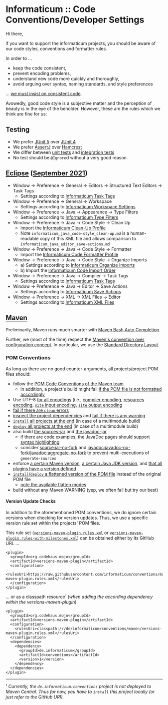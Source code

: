 # Informaticum :: Code Conventions/Developer Settings

Hi there,

if you want to support the informaticum projects, you should be aware of our code styles, conventions and formatter rules.

In order to ...

* keep the code consistent, 
* prevent encoding problems, 
* understand new code more quickly and thoroughly,
* avoid arguing over syntax, naming standards, and style preferences

... [we must insist on consistent code](https://www.google.de/search?q=coding+style+matters).

Avowedly, good code style is a subjective matter and the perception of beauty is in the eye of the beholder.
However, these are the rules which we think are fine for us:

## Testing

* We prefer [JUnit 5](https://junit.org/junit5/) over [JUnit 4](https://junit.org/junit4/)
* We prefer [AssertJ](https://assertj.github.io/doc/) over [Hamcrest](http://hamcrest.org/JavaHamcrest/)
* We differ between [unit tests](https://maven.apache.org/surefire/maven-surefire-plugin/index.html) and [integration tests](https://maven.apache.org/surefire/maven-failsafe-plugin/index.html)
* No test should be `@Ignore`d without a very good reason

## [Eclipse](https://www.eclipse.org/) ([September 2021](https://projects.eclipse.org/releases/2021-09))

* Window -> Preference -> General -> Editors -> Structured Text Editors -> Task Tags
    * Settings according to [Informaticum Task Tags](./eclipse/informaticum_general_editors_structured-text-editors_task-tags.md)
* Window -> Preference -> General -> Workspace
    * Settings according to [Informaticum Workspace Settings](./eclipse/informaticum_general_workspace.md)
* Window -> Preference -> Java -> Appearance -> Type Filters
    * Settings according to [Informaticum Type Filters](./eclipse/informaticum_java_appearance_type-filters.md)
* Window -> Preference -> Java -> Code Style -> Clean Up
    * Import the [Informaticum Clean-Up Profile](./eclipse/informaticum_java_code-style_clean-up.xml)
    * Note `informaticum_java_code-style_clean-up.md` is a human-readable copy of this XML file and allows comparison to `informaticum_java_editor_save-actions.md`
* Window -> Preference -> Java -> Code Style -> Formatter
    * Import the [Informaticum Code Formatter Profile](./eclipse/informaticum_java_code-style_formatter.xml)
* Window -> Preference -> Java -> Code Style -> Organize Imports
    * a) Settings according to [Informaticum Organize Imports](./eclipse/informaticum_java_code-style_organize_imports.md)
    * b) Import the [Informaticum Code Import Order](./eclipse/informaticum_java_code-style_organize_imports.importorder)
* Window -> Preference -> Java -> Compiler -> Task Tags
    * Settings according to [Informaticum Task Tags](./eclipse/informaticum_java_compiler_task-tags.md)
* Window -> Preference -> Java -> Editor -> Save Actions
    * Settings according to [Informaticum Save Actions](./eclipse/informaticum_java_editor_save-actions.md)
* Window -> Preference -> XML -> XML Files -> Editor
    * Settings according to [Informaticum XML Files](./eclipse/informaticum_xml_xml-files_editor.md)

## [Maven](https://maven.apache.org/)

Preliminarily, Maven runs much smarter with [Maven Bash Auto Completion](https://github.com/juven/maven-bash-completion).

Further, we (most of the time) respect the
[Maven's convention over configuration concept](http://books.sonatype.com/mvnref-book/reference/installation-sect-conventionConfiguration.html).
In particular, we use the
[Standard Directory Layout](http://maven.apache.org/guides/introduction/introduction-to-the-standard-directory-layout.html).

### POM Conventions

As long as there are no good counter-arguments, all projects/project POM files should:

* follow the [POM Code Conventions of the Maven team](https://maven.apache.org/developers/conventions/code.html#pom-code-convention)
    * in addition, a project's build might fail [if the POM file is not formatted accordingly](https://www.mojohaus.org/tidy-maven-plugin/usage.html)
* Use UTF-8 [for all encodings](https://maven.apache.org/general.html#encoding-warning) (i.e., [compiler encoding](https://maven.apache.org/plugins/maven-compiler-plugin/compile-mojo.html#encoding), [resources encoding](https://maven.apache.org/plugins/maven-resources-plugin/resources-mojo.html#encoding), [`site` input encoding](https://maven.apache.org/plugins/maven-site-plugin/site-mojo.html#inputEncoding), [`site` output encoding](https://maven.apache.org/plugins/maven-site-plugin/site-mojo.html#outputEncoding)
* [fail if there are `clean` errors](https://maven.apache.org/plugins/maven-clean-plugin/clean-mojo.html#failOnError)
* [inspect the project dependencies](http://maven.apache.org/plugins/maven-dependency-plugin/analyze-only-mojo.html) and [fail if there is any warning](http://maven.apache.org/plugins/maven-dependency-plugin/analyze-only-mojo.html#failOnWarning)
* [`install` all projects at the end](https://maven.apache.org/plugins/maven-install-plugin/install-mojo.html#installAtEnd) (in case of a multimodule build)
* [`deploy` all projects at the end](https://maven.apache.org/plugins/maven-deploy-plugin/deploy-mojo.html#deployAtEnd) (in case of a multimodule build)
* also build [the sources-jar](https://maven.apache.org/plugins/maven-source-plugin/usage.html) and [the javadoc-jar](https://maven.apache.org/plugins/maven-javadoc-plugin/usage.html)
    * if there are code examples, the JavaDoc pages should support [syntax highlighting](https://github.com/informaticum/syntaxhighlighter-build)
    * consider [source:jar-no-fork](https://maven.apache.org/plugins/maven-source-plugin/jar-no-fork-mojo.html) and [javadoc:javadoc-no-fork](https://maven.apache.org/plugins/maven-javadoc-plugin/javadoc-no-fork-mojo.html)/[javadoc:aggregate-no-fork](https://maven.apache.org/plugins/maven-javadoc-plugin/aggregate-no-fork-mojo.html) to prevent multi-executions of `generate-sources`
* enforce [a certain Maven version](https://maven.apache.org/enforcer/enforcer-rules/requireMavenVersion.html), [a certain Java JDK version](https://maven.apache.org/enforcer/enforcer-rules/requireJavaVersion.html), and [that all plugins have a version defined](https://maven.apache.org/enforcer/enforcer-rules/requirePluginVersions.html)
* [`install`/`deploy` a flattened version of the POM file](https://www.mojohaus.org/flatten-maven-plugin/usage.html) instead of the original POM file
    * [note the available flatten modes](https://www.mojohaus.org/flatten-maven-plugin/flatten-mojo.html#flattenMode)
* build without any Maven WARNING (yep, we often fail but try our best)

#### Version Update Checks

In addition to the aforementioned POM conventions, we do ignore certain versions when checking for version updates.
Thus, we use a specific version rule set within the projects' POM files.

This rule set ([`versions-maven-plugin.rules.xml`](src/main/resources/de/informaticum/conventions/maven/versions-maven-plugin.rules.xml) or [`versions-maven-plugin.rules-with-milestones.xml`](src/main/resources/de/informaticum/conventions/maven/versions-maven-plugin.rules-with-milestones.xml)) can be obtained either by its GitHub URL ...

    <plugin>
      <groupId>org.codehaus.mojo</groupId>
      <artifactId>versions-maven-plugin</artifactId>
      <configuration>
        <rulesUri>https://raw.githubusercontent.com/informaticum/conventions/main/src/main/resources/de/informaticum/conventions/maven/versions-maven-plugin.rules.xml</rulesUri>
      </configuration>
    </plugin>

... or as a classpath resource¹ (*when adding the according dependency within the versions-maven-plugin*)

    <plugin>
      <groupId>org.codehaus.mojo</groupId>
      <artifactId>versions-maven-plugin</artifactId>
      <configuration>
        <rulesUri>classpath:///de/informaticum/conventions/maven/versions-maven-plugin.rules.xml</rulesUri>
      </configuration>
      <dependencies>
        <dependency>
          <groupId>de.informaticum</groupId>
          <artifactId>conventions</artifactId>
          <version>1</version>
        </dependency>
      </dependencies>
    </plugin>

- - -

¹
_Currently, the `de.informaticum:conventions` project is not deployed to Maven Central. Thus for now, you have to `install` this project locally (or just refer to the GitHub URI)._
